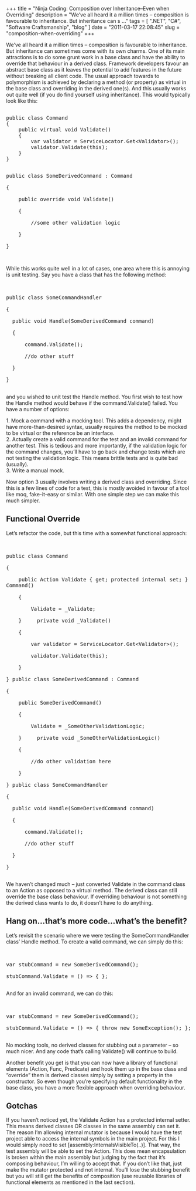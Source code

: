 
+++
title = "Ninja Coding: Composition over Inheritance–Even when Overriding"
description = "We’ve all heard it a million times – composition is favourable to inheritance. But inheritance can s ..."
tags = [ ".NET", "C#", "Software Craftsmanship", "blog" ]
date = "2011-03-17 22:08:45"
slug = "composition-when-overriding"
+++
<p>We’ve all heard it a million times – composition is favourable to inheritance. But inheritance can sometimes come with its own charms. One of its main attractions is to do some grunt work in a base class and have the ability to override that behaviour in a derived class. Framework developers favour an abstract base class as it leaves the potential to add features in the future without breaking all client code. The usual approach towards to polymorphism is achieved by declaring a method (or property) as virtual in the base class and overriding in the derived one(s). And this usually works out quite well (if you do find yourself using inheritance). This would typically look like this:</p>  <p><pre class='brush:c#'>    
public class Command     
{     
&#160;&#160;&#160; public virtual void Validate()     
&#160;&#160;&#160; {     
&#160;&#160;&#160;&#160;&#160;&#160;&#160; var validator = ServiceLocator.Get&lt;Validator&gt;();     
&#160;&#160;&#160;&#160;&#160;&#160;&#160; validator.Validate(this);     
&#160;&#160;&#160; }     
}     
    
public class SomeDerivedCommand : Command     
{     
&#160;&#160;&#160; public override void Validate()     
&#160;&#160;&#160; {     
&#160;&#160;&#160;&#160;&#160;&#160;&#160; //some other validation logic     
&#160;&#160;&#160; }     
}     
</pre></p>  <p>While this works quite well in a lot of cases, one area where this is annoying is unit testing. Say you have a class that has the following method:</p>  <p><pre class='brush:c#'>    
public class SomeCommandHandler     
{     
&#160; public void Handle(SomeDerivedCommand command)     
&#160; {     
&#160;&#160;&#160;&#160;&#160; command.Validate();     
&#160;&#160;&#160;&#160;&#160; //do other stuff     
&#160; }     
}     
</pre></p>  <p>and you wished to unit test the Handle method. You first wish to test how the Handle method would behave if the command.Validate() failed. You have a number of options:</p>  <p>1. Mock a command with a mocking tool. This adds a dependency, might have more-than-desired syntax, usually requires the method to be mocked to be virtual or the reference be an interface.   <br />2. Actually create a valid command for the test and an invalid command for another test. This is tedious and more importantly, if the validation logic for the command changes, you’ll have to go back and change tests which are not testing the validation logic. This means brittle tests and is quite bad (usually).    <br />3. Write a manual mock.</p>  <p>Now option 3 usually involves writing a derived class and overriding. Since this is a few lines of code for a test, this is mostly avoided in favour of a tool like moq, fake-it-easy or similar. With one simple step we can make this much simpler.</p>  <h2>Functional Override</h2>  <p>Let’s refactor the code, but this time with a somewhat functional approach:</p>  <p><pre class='brush:c#'>   
public class Command    
{    
&#160;&#160;&#160; public Action Validate { get; protected internal set; }
  &#160;&#160;&#160; public Command()   
&#160;&#160;&#160; {    
&#160;&#160;&#160;&#160;&#160;&#160;&#160; Validate = _Validate;    
&#160;&#160;&#160; }
  &#160;&#160;&#160; private void _Validate()   
&#160;&#160;&#160; {    
&#160;&#160;&#160;&#160;&#160;&#160;&#160; var validator = ServiceLocator.Get&lt;Validator&gt;();    
&#160;&#160;&#160;&#160;&#160;&#160;&#160; validator.Validate(this);    
&#160;&#160;&#160; }    
}
  public class SomeDerivedCommand : Command   
{    
&#160;&#160;&#160; public SomeDerivedCommand()    
&#160;&#160;&#160; {    
&#160;&#160;&#160;&#160;&#160;&#160;&#160; Validate = _SomeOtherValidationLogic;    
&#160;&#160;&#160; }
  &#160;&#160;&#160; private void _SomeOtherValidationLogic()   
&#160;&#160;&#160; {    
&#160;&#160;&#160;&#160;&#160;&#160;&#160; //do other validation here    
&#160;&#160;&#160; }    
}
  public class SomeCommandHandler   
{    
&#160; public void Handle(SomeDerivedCommand command)    
&#160; {    
&#160;&#160;&#160;&#160;&#160; command.Validate();    
&#160;&#160;&#160;&#160;&#160; //do other stuff    
&#160; }    
}    
</pre></p>  <p>We haven’t changed much – just converted Validate in the command class to an Action as opposed to a virtual method. The derived class can still override the base class behaviour. If overriding behaviour is not something the derived class wants to do, it doesn’t have to do anything. </p>  <h2>Hang on…that’s more code…what’s the benefit?</h2>  <p>Let’s revisit the scenario where we were testing the SomeCommandHandler class’ Handle method. To create a valid command, we can simply do this:</p>  <p><pre class='brush:c#'>   
var stubCommand = new SomeDerivedCommand();    
stubCommand.Validate = () =&gt; { };    
</pre></p>  <p>And for an invalid command, we can do this:   <br /></p>  <p><pre class='brush:c#'>   
var stubCommand = new SomeDerivedCommand();    
stubCommand.Validate = () =&gt; { throw new SomeException(); };    
</pre></p>  <p>No mocking tools, no derived classes for stubbing out a parameter – so much nicer. And any code that’s calling Validate() will continue to build.</p>  <p>Another benefit you get is that you can now have a library of functional elements (Action, Func, Predicate) and hook them up in the base class and “override” them is derived classes simply by setting a property in the constructor. So even though you’re specifying default functionality in the base class, you have a more flexible approach when overriding behaviour.</p>  <h2>Gotchas</h2>  <p>If you haven’t noticed yet, the Validate Action has a protected internal setter. This means derived classes OR classes in the same assembly can set it. The reason I’m allowing internal mutator is because I would have the test project able to access the internal symbols in the main project. For this I would simply need to set [assembly:InternalsVisibleTo(..)]. That way, the test assembly will be able to set the Action. This does mean encapsulation is broken within the main assembly but judging by the fact that it’s composing behaviour, I’m willing to accept that. If you don’t like that, just make the mutator protected and not internal. You’ll lose the stubbing benefit but you will still get the benefits of composition (use reusable libraries of functional elements as mentioned in the last section). </p>
        